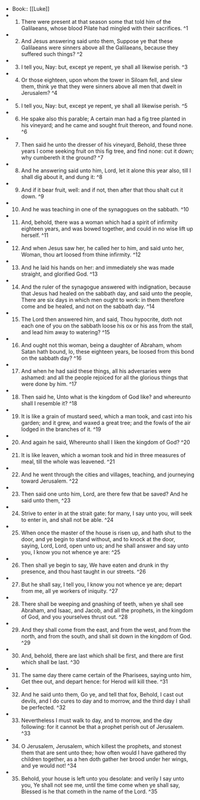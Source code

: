 - Book:: [[Luke]]
- 1. There were present at that season some that told him of the Galilaeans, whose blood Pilate had mingled with their sacrifices. ^1
- 2. And Jesus answering said unto them, Suppose ye that these Galilaeans were sinners above all the Galilaeans, because they suffered such things? ^2
- 3. I tell you, Nay: but, except ye repent, ye shall all likewise perish. ^3
- 4. Or those eighteen, upon whom the tower in Siloam fell, and slew them, think ye that they were sinners above all men that dwelt in Jerusalem? ^4
- 5. I tell you, Nay: but, except ye repent, ye shall all likewise perish. ^5
- 6. He spake also this parable; A certain man had a fig tree planted in his vineyard; and he came and sought fruit thereon, and found none. ^6
- 7. Then said he unto the dresser of his vineyard, Behold, these three years I come seeking fruit on this fig tree, and find none: cut it down; why cumbereth it the ground? ^7
- 8. And he answering said unto him, Lord, let it alone this year also, till I shall dig about it, and dung it: ^8
- 9. And if it bear fruit, well: and if not, then after that thou shalt cut it down. ^9
- 10. And he was teaching in one of the synagogues on the sabbath. ^10
- 11. And, behold, there was a woman which had a spirit of infirmity eighteen years, and was bowed together, and could in no wise lift up herself. ^11
- 12. And when Jesus saw her, he called her to him, and said unto her, Woman, thou art loosed from thine infirmity. ^12
- 13. And he laid his hands on her: and immediately she was made straight, and glorified God. ^13
- 14. And the ruler of the synagogue answered with indignation, because that Jesus had healed on the sabbath day, and said unto the people, There are six days in which men ought to work: in them therefore come and be healed, and not on the sabbath day. ^14
- 15. The Lord then answered him, and said, Thou hypocrite, doth not each one of you on the sabbath loose his ox or his ass from the stall, and lead him away to watering? ^15
- 16. And ought not this woman, being a daughter of Abraham, whom Satan hath bound, lo, these eighteen years, be loosed from this bond on the sabbath day? ^16
- 17. And when he had said these things, all his adversaries were ashamed: and all the people rejoiced for all the glorious things that were done by him. ^17
- 18. Then said he, Unto what is the kingdom of God like? and whereunto shall I resemble it? ^18
- 19. It is like a grain of mustard seed, which a man took, and cast into his garden; and it grew, and waxed a great tree; and the fowls of the air lodged in the branches of it. ^19
- 20. And again he said, Whereunto shall I liken the kingdom of God? ^20
- 21. It is like leaven, which a woman took and hid in three measures of meal, till the whole was leavened. ^21
- 22. And he went through the cities and villages, teaching, and journeying toward Jerusalem. ^22
- 23. Then said one unto him, Lord, are there few that be saved? And he said unto them, ^23
- 24. Strive to enter in at the strait gate: for many, I say unto you, will seek to enter in, and shall not be able. ^24
- 25. When once the master of the house is risen up, and hath shut to the door, and ye begin to stand without, and to knock at the door, saying, Lord, Lord, open unto us; and he shall answer and say unto you, I know you not whence ye are: ^25
- 26. Then shall ye begin to say, We have eaten and drunk in thy presence, and thou hast taught in our streets. ^26
- 27. But he shall say, I tell you, I know you not whence ye are; depart from me, all ye workers of iniquity. ^27
- 28. There shall be weeping and gnashing of teeth, when ye shall see Abraham, and Isaac, and Jacob, and all the prophets, in the kingdom of God, and you yourselves thrust out. ^28
- 29. And they shall come from the east, and from the west, and from the north, and from the south, and shall sit down in the kingdom of God. ^29
- 30. And, behold, there are last which shall be first, and there are first which shall be last. ^30
- 31. The same day there came certain of the Pharisees, saying unto him, Get thee out, and depart hence: for Herod will kill thee. ^31
- 32. And he said unto them, Go ye, and tell that fox, Behold, I cast out devils, and I do cures to day and to morrow, and the third day I shall be perfected. ^32
- 33. Nevertheless I must walk to day, and to morrow, and the day following: for it cannot be that a prophet perish out of Jerusalem. ^33
- 34. O Jerusalem, Jerusalem, which killest the prophets, and stonest them that are sent unto thee; how often would I have gathered thy children together, as a hen doth gather her brood under her wings, and ye would not! ^34
- 35. Behold, your house is left unto you desolate: and verily I say unto you, Ye shall not see me, until the time come when ye shall say, Blessed is he that cometh in the name of the Lord. ^35
